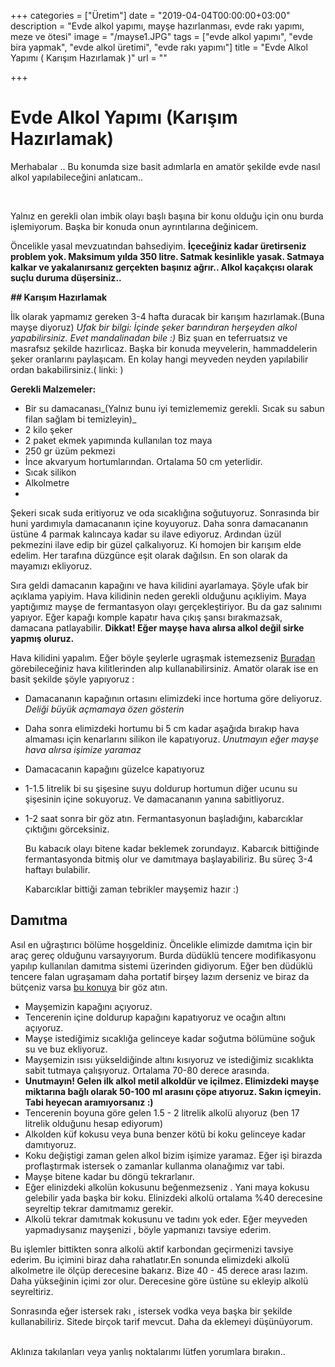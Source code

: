 +++
categories = ["Üretim"]
date = "2019-04-04T00:00:00+03:00"
description = "Evde alkol yapımı, mayşe hazırlanması, evde rakı yapımı, meze ve ötesi"
image = "/mayse1.JPG"
tags = ["evde alkol yapımı", "evde bira yapmak", "evde alkol üretimi", "evde rakı yapımı"]
title = "Evde Alkol Yapımı ( Karışım Hazırlamak )"
url = ""

+++
# Evde Alkol Yapımı (Karışım Hazırlamak)

Merhabalar .. Bu konumda size basit adımlarla en amatör şekilde evde nasıl alkol yapılabileceğini anlatıcam..

<br>

Yalnız en gerekli olan imbik olayı başlı başına bir konu olduğu için onu burda işlemiyorum. Başka bir konuda onun ayrıntılarına değinicem.<br>

Öncelikle yasal mevzuatından bahsediyim. **İçeceğiniz kadar üretirseniz problem yok. Maksimum yılda 350 litre. Satmak kesinlikle yasak. Satmaya kalkar ve yakalanırsanız gerçekten başınız ağrır.. Alkol kaçakçısı olarak suçlu duruma düşersiniz..**<br>

**_##_ Karışım Hazırlamak**<br>

İlk olarak yapmamız gereken 3-4 hafta duracak bir karışım hazırlamak.(Buna mayşe diyoruz) _Ufak bir bilgi: İçinde şeker barındıran herşeyden alkol yapabilirsiniz. Evet mandalinadan bile :)_ Biz şuan en teferruatsız ve masrafsız şekilde hazırlicaz. Başka bir konuda meyvelerin, hammaddelerin şeker oranlarını paylaşıcam. En kolay hangi meyveden neyden yapılabilir ordan bakabilirsiniz.( linki: )<br>

**Gerekli Malzemeler:**<br>

* Bir su damacanası_(Yalnız bunu iyi temizlememiz gerekli. Sıcak su sabun filan sağlam bi temizleyin)_
* 2 kilo şeker
* 2 paket ekmek yapımında kullanılan toz maya
* 250 gr üzüm pekmezi
* İnce akvaryum hortumlarından. Ortalama 50 cm yeterlidir.
* Sıcak silikon
* Alkolmetre 
* <br>

Şekeri sıcak suda eritiyoruz ve oda sıcaklığına soğutuyoruz. Sonrasında bir huni yardımıyla damacananın içine koyuyoruz. Daha sonra damacananın üstüne 4 parmak kalıncaya kadar su ilave ediyoruz. Ardından üzül pekmezini ilave edip bir güzel çalkalıyoruz. Ki homojen bir karışım elde edelim. Her tarafına düzgünce eşit olarak dağılsın. En son olarak da mayamızı ekliyoruz.<br>

Sıra geldi damacanın kapağını ve hava kilidini ayarlamaya. Şöyle ufak bir açıklama yapiyim. Hava kilidinin neden gerekli olduğunu açıkliyim. Maya yaptığımız mayşe de fermantasyon olayı gerçekleştiriyor. Bu da gaz salınımı yapıyor. Eğer kapağı komple kapatır hava çıkış şansı bırakmazsak, damacana patlayabilir. **Dikkat! Eğer mayşe hava alırsa alkol değil sirke yapmış oluruz.**<br>

Hava kilidini yapalım. Eğer böyle şeylerle ugraşmak istemezseniz [Buradan](https://www.google.com/search?q=hava+kilidi&lr=lang_tr&client=opera&tbs=lr:lang_1tr&source=lnms&tbm=isch&sa=X&ved=0ahUKEwjG7Lf7_bnhAhVNzKQKHfiwBfYQ_AUIDigB&biw=1242&bih=570) görebileceğiniz hava kilitlerinden alıp kullanabilirsiniz. Amatör olarak ise en basit şekilde şöyle yapıyoruz :<br>

* Damacananın kapağının ortasını elimizdeki ince hortuma göre deliyoruz. _Deliği büyük açmamaya özen gösterin_
* Daha sonra elimizdeki hortumu bi 5 cm kadar aşağıda bırakıp hava almaması için kenarlarını silikon ile kapatıyoruz. _Unutmayın eğer mayşe hava alırsa işimize yaramaz_
* Damacacanın kapağını güzelce kapatıyoruz
* 1-1.5 litrelik bi su şişesine suyu doldurup hortumun diğer ucunu su şişesinin içine sokuyoruz. Ve damacananın yanına sabitliyoruz.
* 1-2 saat sonra bir göz atın. Fermantasyonun başladığını, kabarcıklar çıktığını görceksiniz.

  Bu kabacık olayı bitene kadar beklemek zorundayız. Kabarcık bittiğinde fermantasyonda bitmiş olur ve damıtmaya başlayabiliriz. Bu süreç 3-4 haftayı bulabilir.

  Kabarcıklar bittiği zaman tebrikler mayşemiz hazır :)<br>

## Damıtma<br>

Asıl en uğraştırıcı bölüme hoşgeldiniz. Öncelikle elimizde damıtma için bir araç gereç olduğunu varsayıyorum. Burda düdüklü tencere modifikasyonu yapılıp kullanılan damıtma sistemi üzerinden gidiyorum. Eğer ben düdüklü tencere falan ugraşamam daha portatif birşey lazım derseniz ve biraz da bütçeniz varsa [bu konuya](https://evdealkol.com/portatif-dam%C4%B1tma-cihaz%C4%B1/) bir göz atın.<br>

* Mayşemizin kapağını açıyoruz.
* Tencerenin içine doldurup kapağını kapatıyoruz ve ocağın altını açıyoruz.
* Mayşe istediğimiz sıcaklığa gelinceye kadar soğutma bölümüne soğuk su ve buz ekliyoruz.
* Mayşemizin ısısı yükseldiğinde altını kısıyoruz ve istediğimiz sıcaklıkta sabit tutmaya çalışıyoruz. Ortalama 70-80 derece arasında.
* **Unutmayın! Gelen ilk alkol metil alkoldür ve içilmez. Elimizdeki mayşe miktarına bağlı olarak 50-100 ml arasını çöpe atıyoruz. Sakın içmeyin. Tabi heyecan aramıyorsanız :)**
* Tencerenin boyuna göre gelen 1.5 - 2 litrelik alkolü alıyoruz (ben 17 litrelik olduğunu hesap ediyorum)
* Alkolden küf kokusu veya buna benzer kötü bi koku gelinceye kadar damıtıyoruz.
* Koku değiştigi zaman gelen alkol bizim işimize yaramaz. Eğer işi birazda proflaştırmak istersek o zamanlar kullanma olanağımız var tabi.
* Mayşe bitene kadar bu döngü tekrarlanır.
* Eğer elinizdeki alkolün kokusunu beğenmezseniz . Yani maya kokusu gelebilir yada başka bir koku. Elinizdeki alkolü ortalama %40 derecesine seyreltip tekrar damıtmamız gerekir.
* Alkolü tekrar damıtmak kokusunu ve tadını yok eder. Eğer meyveden yapmadıysanız mayşenizi , böyle yapmanızı tavsiye ederim.<br>

Bu işlemler bittikten sonra alkolü aktif karbondan geçirmenizi tavsiye ederim. Bu içimini biraz daha rahatlatır.En sonunda elimizdeki alkolü alkolmetre ile ölçüp derecesine bakarız. Bize 40 - 45 derece arası lazım. Daha yükseğinin içimi zor olur. Derecesine göre üstüne su ekleyip alkolü seyreltiriz.<br>

Sonrasında eğer istersek rakı , istersek vodka veya başka bir şekilde kullanabiliriz. Sitede birçok tarif mevcut. Daha da eklemeyi düşünüyorum.<br><br>

Aklınıza takılanları veya yanlış noktalarımı lütfen yorumlara bırakın..